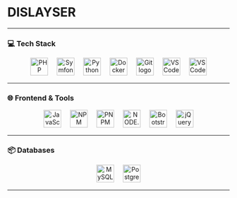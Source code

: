 # DISLAYSER

---

### **💻 Tech Stack**

<div align="center">
  <img src="https://skillicons.dev/icons?i=php" height="40" alt="PHP logo"/>
  <img width="12" />
  <img src="https://skillicons.dev/icons?i=symfony" height="40" alt="Symfony logo"/>
  <img width="12" />
  <img src="https://skillicons.dev/icons?i=py" height="40" alt="Python logo"/>
  <img width="12" />
  <img src="https://skillicons.dev/icons?i=docker" height="40" alt="Docker logo"/>
  <img width="12" />
  <img src="https://skillicons.dev/icons?i=git" height="40" alt="Git logo"/>
  <img width="12" />
  <img src="https://skillicons.dev/icons?i=vscode" height="40" alt="VS Code logo"/>
  <img width="12" />
  <img src="https://skillicons.dev/icons?i=elasticsearch" height="40" alt="VS Code logo"/>
</div>

---

### **🌐 Frontend & Tools** 

<div align="center">
  <img src="https://skillicons.dev/icons?i=js" height="40" alt="JavaScript logo"/>
  <img width="12" />
  <img src="https://skillicons.dev/icons?i=npm" height="40" alt="NPM logo"/>
  <img width="12" />
  <img src="https://skillicons.dev/icons?i=pnpm" height="40" alt="PNPM logo"/>
  <img width="12" />
  <img src="https://skillicons.dev/icons?i=nodejs" height="40" alt="NODE.js logo"/>
  <img width="12" />
  <img src="https://skillicons.dev/icons?i=bootstrap" height="40" alt="Bootstrap logo"/>
  <img width="12" />
  <img src="https://skillicons.dev/icons?i=jquery" height="40" alt="jQuery logo"/>
</div>

---

### **📦 Databases** 

<div align="center">
  <img src="https://skillicons.dev/icons?i=mysql" height="40" alt="MySQL logo"/>
  <img width="12" />
  <img src="https://skillicons.dev/icons?i=postgresql" height="40" alt="PostgreSQL logo"/>
</div>

---
